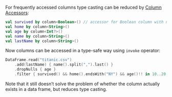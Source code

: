 [//]: # (title: Column accessors API)

<!---IMPORT org.jetbrains.kotlinx.dataframe.samples.api.ApiLevels-->

For frequently accessed columns type casting can be reduced by [Column Accessors](createAccessor.md):

<!---FUN accessors1-->

```kotlin
val survived by column<Boolean>() // accessor for Boolean column with name 'survived'
val home by column<String>()
val age by column<Int?>()
val name by column<String>()
val lastName by column<String>()
```

<!---END-->

Now columns can be accessed in a type-safe way using `invoke` operator:

<!---FUN accessors2-->

```kotlin
DataFrame.read("titanic.csv")
    .add(lastName) { name().split(",").last() }
    .dropNulls { age }
    .filter { survived() && home().endsWith("NY") && age()!! in 10..20 }
```

<!---END-->

<warning>
Note that it still doesn’t solve the problem of whether the column actually exists in a data frame, but reduces type casting.
</warning>
